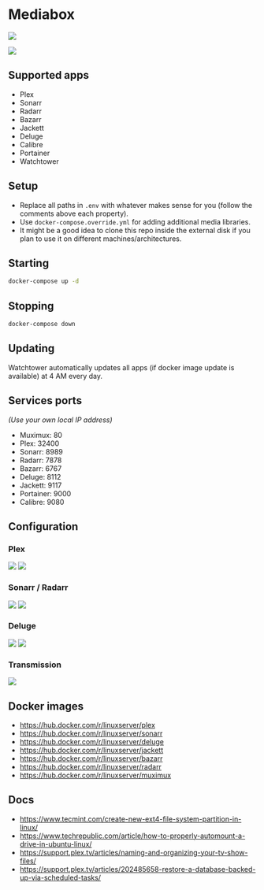 # Mediabox

![](https://github.com/cristianmiranda/mediabox/workflows/Multimedia%20Stack%20Deployment/badge.svg)

![](https://i.imgur.com/NHvoGC1.jpg)

## Supported apps
* Plex
* Sonarr
* Radarr
* Bazarr
* Jackett
* Deluge
* Calibre
* Portainer
* Watchtower

## Setup
* Replace all paths in `.env` with whatever makes sense for you (follow the comments above each property).
* Use `docker-compose.override.yml` for adding additional media libraries.
* It might be a good idea to clone this repo inside the external disk if you plan to use it on different machines/architectures.

## Starting
```bash
docker-compose up -d
```

## Stopping
```bash
docker-compose down
```

## Updating
Watchtower automatically updates all apps (if docker image update is available) at 4 AM every day.

## Services ports
_(Use your own local IP address)_

* Muximux: 80
* Plex: 32400
* Sonarr: 8989
* Radarr: 7878
* Bazarr: 6767
* Deluge: 8112
* Jackett: 9117
* Portainer: 9000
* Calibre: 9080

## Configuration
### Plex
![](https://imgur.com/tTZM8Xr.png)
![](https://imgur.com/24rtdJv.png)

### Sonarr / Radarr
![](https://imgur.com/DpIkOwh.png)
![](https://imgur.com/3Urh1mb.png)

### Deluge
![](https://i.imgur.com/iymyOIM.png)
![](https://i.imgur.com/LCyPZrW.png)

### Transmission
![](https://imgur.com/Rib2L9E.png)

## Docker images
* https://hub.docker.com/r/linuxserver/plex
* https://hub.docker.com/r/linuxserver/sonarr
* https://hub.docker.com/r/linuxserver/deluge
* https://hub.docker.com/r/linuxserver/jackett
* https://hub.docker.com/r/linuxserver/bazarr
* https://hub.docker.com/r/linuxserver/radarr
* https://hub.docker.com/r/linuxserver/muximux

## Docs
* https://www.tecmint.com/create-new-ext4-file-system-partition-in-linux/
* https://www.techrepublic.com/article/how-to-properly-automount-a-drive-in-ubuntu-linux/
* https://support.plex.tv/articles/naming-and-organizing-your-tv-show-files/
* https://support.plex.tv/articles/202485658-restore-a-database-backed-up-via-scheduled-tasks/
